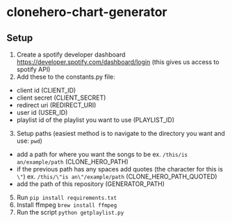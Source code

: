 # clonehero-chart-generator
## Setup
1. Create a spotify developer dashboard https://developer.spotify.com/dashboard/login (this gives us access to spotify API)
2. Add these to the constants.py file:
  - client id (CLIENT_ID)
  - client secret (CLIENT_SECRET)
  - redirect uri (REDIRECT_URI)
  - user id (USER_ID)
  - playlist id of the playlist you want to use (PLAYLIST_ID)
3. Setup paths (easiest method is to navigate to the directory you want and use: `pwd`)
  - add a path for where you want the songs to be ex. `/this/is an/example/path` (CLONE_HERO_PATH)
  - if the previous path has any spaces add quotes (the character for this is `\"`) ex. `/this/\"is an\"/example/path` (CLONE_HERO_PATH_QUOTED)
  - add the path of this repository (GENERATOR_PATH)
5. Run `pip install requirements.txt`
6. Install ffmpeg `brew install ffmpeg`
7. Run the script `python getplaylist.py`

